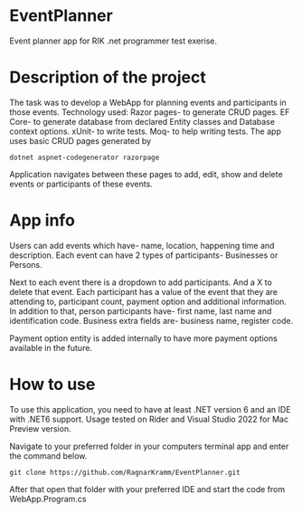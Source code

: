 # EventPlanner
Event planner app for RIK .net programmer test exerise.

# Description of the project
The task was to develop a WebApp for planning events and participants in those events.
Technology used:
Razor pages- to generate CRUD pages.
EF Core- to generate database from declared Entity classes and Database context options.
xUnit- to write tests.
Moq- to help writing tests.
The app uses basic CRUD pages generated by 

    dotnet aspnet-codegenerator razorpage
    
Application navigates between these pages to add, edit, show and delete events or participants of these events.


# App info
Users can add events which have- name, location, happening time and description.
Each event can have 2 types of participants- Businesses or Persons.

Next to each event there is a dropdown to add participants.
And a X to delete that event.
Each participant has a value of the event that they are attending to, participant count, payment option and additional information.
In addition to that, person participants have- first name, last name and identification code.
Business extra fields are- business name, register code.

Payment option entity is added internally to have more payment options available in the future.

# How to use
To use this application, you need to have at least .NET version 6 and an IDE with .NET6 support.
Usage tested on Rider and Visual Studio 2022 for Mac Preview version.

Navigate to your preferred folder in your computers terminal app and enter the command below.

    git clone https://github.com/RagnarKramm/EventPlanner.git
    
After that open that folder with your preferred IDE and start the code from WebApp.Program.cs
